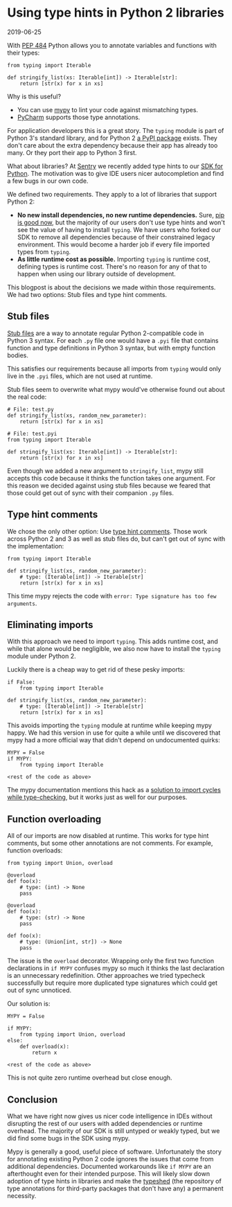 Using type hints in Python 2 libraries
======================================

<time id=post-date>2019-06-25</time>

With [PEP 484](https://www.python.org/dev/peps/pep-0484/) Python allows
you to annotate variables and functions with their types:

    from typing import Iterable

    def stringify_list(xs: Iterable[int]) -> Iterable[str]:
        return [str(x) for x in xs]

Why is this useful?

-   You can use [mypy](http://mypy-lang.org/) to lint your code against
    mismatching types.
-   [PyCharm](https://www.jetbrains.com/pycharm/) supports those type
    annotations.

For application developers this is a great story. The `typing` module is
part of Python 3\'s standard library, and for Python 2 [a PyPI
package](https://pypi.org/project/typing/) exists. They don\'t care
about the extra dependency because their app has already too many. Or
they port their app to Python 3 first.

What about libraries? At [Sentry](https://sentry.io) we recently added
type hints to our [SDK for Python](https://sentry.io/for/python/). The
motivation was to give IDE users nicer autocompletion and find a few
bugs in our own code.

We defined two requirements. They apply to a lot of libraries that
support Python 2:

-   **No new install dependencies, no new runtime dependencies.** Sure,
    [pip is good
    now](https://glyph.twistedmatrix.com/2016/08/python-packaging.html),
    but the majority of our users don\'t use type hints and won\'t see
    the value of having to install `typing`. We have users who forked
    our SDK to remove all dependencies because of their constrained
    legacy environment. This would become a harder job if every file
    imported types from `typing`.
-   **As little runtime cost as possible.** Importing `typing` is
    runtime cost, defining types is runtime cost. There\'s no reason for
    any of that to happen when using our library outside of development.

This blogpost is about the decisions we made within those requirements.
We had two options: Stub files and type hint comments.

Stub files
----------

[Stub
files](https://mypy.readthedocs.io/en/latest/stubs.html#stub-files) are
a way to annotate regular Python 2-compatible code in Python 3 syntax.
For each `.py` file one would have a `.pyi` file that contains function
and type definitions in Python 3 syntax, but with empty function bodies.

This satisfies our requirements because all imports from `typing` would
only live in the `.pyi` files, which are not used at runtime.

Stub files seem to overwrite what mypy would\'ve otherwise found out
about the real code:

    # File: test.py
    def stringify_list(xs, random_new_parameter):
        return [str(x) for x in xs]

    # File: test.pyi
    from typing import Iterable

    def stringify_list(xs: Iterable[int]) -> Iterable[str]:
        return [str(x) for x in xs]

Even though we added a new argument to `stringify_list`, mypy still
accepts this code because it thinks the function takes one argument. For
this reason we decided against using stub files because we feared that
those could get out of sync with their companion `.py` files.

Type hint comments
------------------

We chose the only other option: Use [type hint
comments](https://mypy.readthedocs.io/en/latest/python2.html). Those
work across Python 2 and 3 as well as stub files do, but can\'t get out
of sync with the implementation:

    from typing import Iterable

    def stringify_list(xs, random_new_parameter):
        # type: (Iterable[int]) -> Iterable[str]
        return [str(x) for x in xs]

This time mypy rejects the code with
`error: Type signature has too few arguments`.

Eliminating imports
-------------------

With this approach we need to import `typing`. This adds runtime cost,
and while that alone would be negligible, we also now have to install
the `typing` module under Python 2.

Luckily there is a cheap way to get rid of these pesky imports:

    if False:
        from typing import Iterable

    def stringify_list(xs, random_new_parameter):
        # type: (Iterable[int]) -> Iterable[str]
        return [str(x) for x in xs]

This avoids importing the `typing` module at runtime while keeping mypy
happy. We had this version in use for quite a while until we discovered
that mypy had a more official way that didn\'t depend on undocumented
quirks:

    MYPY = False
    if MYPY:
        from typing import Iterable

    <rest of the code as above>

The mypy documentation mentions this hack as a [solution to import
cycles while
type-checking](https://mypy.readthedocs.io/en/latest/common_issues.html#import-cycles),
but it works just as well for our purposes.

Function overloading
--------------------

All of our imports are now disabled at runtime. This works for type hint
comments, but some other annotations are not comments. For example,
function overloads:

    from typing import Union, overload

    @overload
    def foo(x):
        # type: (int) -> None
        pass

    @overload
    def foo(x):
        # type: (str) -> None
        pass

    def foo(x):
        # type: (Union[int, str]) -> None
        pass

The issue is the `overload` decorator. Wrapping only the first two
function declarations in `if MYPY` confuses mypy so much it thinks the
last declaration is an unnecessary redefinition. Other approaches we
tried typecheck successfully but require more duplicated type signatures
which could get out of sync unnoticed.

Our solution is:

    MYPY = False

    if MYPY:
        from typing import Union, overload
    else:
        def overload(x):
            return x

    <rest of the code as above>

This is not quite zero runtime overhead but close enough.

Conclusion
----------

What we have right now gives us nicer code intelligence in IDEs without
disrupting the rest of our users with added dependencies or runtime
overhead. The majority of our SDK is still untyped or weakly typed, but
we did find some bugs in the SDK using mypy.

Mypy is generally a good, useful piece of software. Unfortunately the
story for annotating existing Python 2 code ignores the issues that come
from additional dependencies. Documented workarounds like `if MYPY` are
an afterthought even for their intended purpose. This will likely slow
down adoption of type hints in libraries and make the
[typeshed](https://github.com/python/typeshed) (the repository of type
annotations for third-party packages that don\'t have any) a permanent
necessity.
